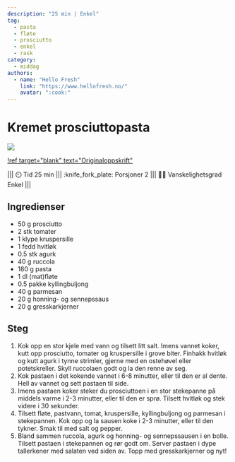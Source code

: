 ```yaml
---
description: "25 min | Enkel"
tag:
  - pasta
  - fløte
  - prosciutto
  - enkel
  - rask
category:
  - middag
authors:
  - name: "Hello Fresh"
    link: "https://www.hellofresh.no/"
    avatar: ":cook:"
---
```


# Kremet prosciuttopasta

![](/static/kremet-prosciuttopasta/kremet-prosciuttopasta-c.webp)

[!ref target="blank" text="Originaloppskrift"](https://www.hellofresh.no/recipes/kremet-prosciuttopasta-65f2f3ae1d9f403b835aee24)

<!-- dprint-ignore-start -->
||| :timer_clock: Tid
25 min
||| :knife_fork_plate: Porsjoner
2
||| :cook: Vanskelighetsgrad
Enkel
|||
<!-- dprint-ignore-end -->

## Ingredienser

- 50 g prosciutto
- 2 stk tomater
- 1 klype kruspersille
- 1 fedd hvitløk
- 0.5 stk agurk
- 40 g ruccola
- 180 g pasta
- 1 dl (mat)fløte
- 0.5 pakke kyllingbuljong
- 40 g parmesan
- 20 g honning- og sennepssaus
- 20 g gresskarkjerner

## Steg

1. Kok opp en stor kjele med vann og tilsett litt salt. Imens vannet koker, kutt opp
   prosciutto, tomater og kruspersille i grove biter. Finhakk hvitløk og kutt agurk i
   tynne strimler, gjerne med en ostehøvel eller potetskreller. Skyll ruccolaen godt og
   la den renne av seg.
2. Kok pastaen i det kokende vannet i 6-8 minutter, eller til den er al dente. Hell av
   vannet og sett pastaen til side.
3. Imens pastaen koker steker du prosciuttoen i en stor stekepanne på middels varme i
   2-3 minutter, eller til den er sprø. Tilsett hvitløk og stek videre i 30 sekunder.
4. Tilsett fløte, pastvann, tomat, kruspersille, kyllingbuljong og parmesan i
   stekepannen. Kok opp og la sausen koke i 2-3 minutter, eller til den tykner. Smak til
   med salt og pepper.
5. Bland sammen ruccola, agurk og honning- og sennepssausen i en bolle. Tilsett pastaen
   i stekepannen og rør godt om. Server pastaen i dype tallerkener med salaten ved siden
   av. Topp med gresskarkjerner og nyt!
